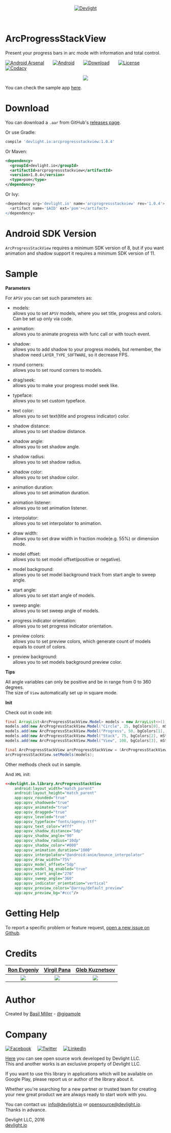 <br/>
<p align="center">
  <a href="http://devlight.io">
      <img src ="https://drive.google.com/uc?export=download&id=0BxPO_UeS7wScLVBKck51Z1Rzb0E" alt="Devlight"/>
  </a>
</p>
<br/>

ArcProgressStackView
====================

Present your progress bars in arc mode with information and total control.

[![Android Arsenal](https://drive.google.com/uc?export=download&id=0BxPO_UeS7wScTm9HT0JzcmpHOVE)](http://android-arsenal.com/details/1/3308)
&nbsp;&nbsp;&nbsp;&nbsp;&nbsp;
[![Android](https://drive.google.com/uc?export=download&id=0BxPO_UeS7wSccEZaclNGN0R5OWc)](https://github.com/DevLight-Mobile-Agency)
&nbsp;&nbsp;&nbsp;&nbsp;&nbsp;
[![Download](https://drive.google.com/uc?export=download&id=0BxPO_UeS7wScaDl2U0QtWUx3emM)](https://bintray.com/gigamole/maven/apsv/_latestVersion)
&nbsp;&nbsp;&nbsp;&nbsp;&nbsp;
[![License](https://drive.google.com/uc?export=download&id=0BxPO_UeS7wScU0tmeFpGMHVWNWs)](https://github.com/DevLight-Mobile-Agency/ArcProgressStackView/blob/master/LICENSE.txt)
&nbsp;&nbsp;&nbsp;&nbsp;&nbsp;
[![Codacy](https://drive.google.com/uc?export=download&id=0BxPO_UeS7wScSHhmckZyeGJDcXc)](https://www.codacy.com/app/gigamole53/ArcProgressStackView?utm_source=github.com&amp;utm_medium=referral&amp;utm_content=DevLight-Mobile-Agency/ArcProgressStackView&amp;utm_campaign=Badge_Grade)

<p align="center">
    <img src="https://drive.google.com/uc?export=download&id=0BxPO_UeS7wScTjlVNklhUHZibVE"/>
</p>

You can check the sample app [here](https://github.com/DevLight-Mobile-Agency/ArcProgressStackView/tree/master/app).

Download
========

You can download a `.aar` from GitHub's [releases page](https://github.com/DevLight-Mobile-Agency/ArcProgressStackView/releases).

Or use Gradle:

```groovy
compile 'devlight.io:arcprogressstackview:1.0.4'
```

Or Maven:  
```xml
<dependency>
  <groupId>devlight.io</groupId>
  <artifactId>arcprogressstackview</artifactId>
  <version>1.0.4</version>
  <type>pom</type>
</dependency>
```

Or Ivy:  
```groovy
<dependency org='devlight.io' name='arcprogressstackview' rev='1.0.4'>
  <artifact name='$AID' ext='pom'></artifact>
</dependency>
```


Android SDK Version
===================

`ArcProgressStackView` requires a minimum SDK version of 8, but if you want animation and shadow support it requires a minimum SDK version of 11.

Sample
======

<b>Parameters</b>

For `APSV` you can set such parameters as:

 - models:  
    allows you to set `APSV` models, where you set title, progress and colors. Can be set up only via code.

 - animation:  
    allows you to animate progress with func call or with touch event.

 - shadow:  
    allows you to add shadow to your progress models, but remember, the shadow need `LAYER_TYPE_SOFTWARE`, so it decrease FPS.

 - round corners:  
    allows you to set round corners to models.

 - drag/seek:  
    allows you to make your progress model seek like.

 - typeface:  
    allows you to set custom typeface.

 - text color:  
    allows you to set text(title and progress indicator) color.

 - shadow distance:  
    allows you to set shadow distance.

 - shadow angle:  
    allows you to set shadow angle.

 - shadow radius:  
     allows you to set shadow radius.

 - shadow color:  
     allows you to set shadow color.

 - animation duration:  
     allows you to set animation duration.

 - animation listener:  
     allows you to set animation listener.

 - interpolator:  
     allows you to set interpolator to animation.

 - draw width:  
     allows you to set draw width in fraction mode(e.g. 55%) or dimension mode.

 - model offset:  
     allows you to set model offset(positive or negative).

 - model background:  
     allows you to set model background track from start angle to sweep angle.

 - start angle:  
     allows you to set start angle of models.

 - sweep angle:  
     allows you to set sweep angle of models.

 - progress indicator orientation:  
     allows you to set progress indicator orientation.

 - preview colors:  
     allows you to set preview colors, which generate count of models equals to count of colors.

 - preview background:  
    allows you to set models background preview color.

<b>Tips</b>

All angle variables can only be positive and be in range from 0 to 360 degrees.  
The size of `View` automatically set up in square mode.

<b>Init</b>

Check out in code init:

```java
final ArrayList<ArcProgressStackView.Model> models = new ArrayList<>();
models.add(new ArcProgressStackView.Model("Circle", 25, bgColors[0], mStartColors[0]));
models.add(new ArcProgressStackView.Model("Progress", 50, bgColors[1], mStartColors[1]));
models.add(new ArcProgressStackView.Model("Stack", 75, bgColors[2], mStartColors[2]));
models.add(new ArcProgressStackView.Model("View", 100, bgColors[3], mStartColors[3]));

final ArcProgressStackView arcProgressStackView = (ArcProgressStackView) findViewById(R.id.apsv);
arcProgressStackView.setModels(models);
```

Other methods check out in sample.

And `XML` init:

```xml
<<devlight.io.library.ArcProgressStackView
    android:layout_width="match_parent"
    android:layout_height="match_parent"
    app:apsv_rounded="true"
    app:apsv_shadowed="true"
    app:apsv_animated="true"
    app:apsv_dragged="true"
    app:apsv_leveled="true"
    app:apsv_typeface="fonts/agency.ttf"
    app:apsv_text_color="#fff"
    app:apsv_shadow_distance="5dp"
    app:apsv_shadow_angle="90"
    app:apsv_shadow_radius="10dp"
    app:apsv_shadow_color="#000"
    app:apsv_animation_duration="1000"
    app:apsv_interpolator="@android:anim/bounce_interpolator"
    app:apsv_draw_width="75%"
    app:apsv_model_offset="5dp"
    app:apsv_model_bg_enabled="true"
    app:apsv_start_angle="270"
    app:apsv_sweep_angle="360"
    app:apsv_indicator_orientation="vertical"
    app:apsv_preview_colors="@array/default_preview"
    app:apsv_preview_bg="#ccc"/>
```

Getting Help
============

To report a specific problem or feature request, [open a new issue on Github](https://github.com/DevLight-Mobile-Agency/ArcProgressStackView/issues/new).

Credits
=======

|[Ron Evgeniy](https://www.behance.net/RonEvgeniy)|[Virgil Pana](https://dribbble.com/virgilpana)|[Gleb Kuznetsov](https://dribbble.com/glebich)|
|:-----------------------------------------------:|:--------------------------------------------:|:--------------------------------------------:|
|[![](https://drive.google.com/uc?export=download&id=0BxPO_UeS7wScQm9QbjV4VWh2R2c)](https://www.behance.net/gallery/33128783/12-weeks-marathon-in-Sketch)|[![](https://drive.google.com/uc?export=download&id=0BxPO_UeS7wScc1Qyd0pMQm5vd0U)](https://dribbble.com/shots/1926158-Data-Visualization)|[![](https://drive.google.com/uc?export=download&id=0BxPO_UeS7wScakVhdXpENlJQdXc)](https://dribbble.com/shots/2123768-graph-ios-app)|

Author
======

Created by [Basil Miller](https://github.com/GIGAMOLE) - [@gigamole](mailto:gigamole53@gmail.com)

Company
=======

[![Facebook](https://drive.google.com/uc?export=download&id=0BxPO_UeS7wScaGhGVFNKU0VxMnc)](https://www.facebook.com/devlightagency)&nbsp;&nbsp;&nbsp;&nbsp;&nbsp;[![Twitter](https://drive.google.com/uc?export=download&id=0BxPO_UeS7wScZ1ExQWh5cHF5cVE)](https://twitter.com/DevLightIO)&nbsp;&nbsp;&nbsp;&nbsp;&nbsp;[![LinkedIn](https://drive.google.com/uc?export=download&id=0BxPO_UeS7wSccGZINzEycE1nVFE)](https://www.linkedin.com/company/devlight)

[Here](https://github.com/DevLight-Mobile-Agency) you can see open source work developed by Devlight LLC.  
This and another works is an exclusive property of Devlight LLC. 

If you want to use this library in applications which will be available on Google Play, please report us or author of the library about it.

Whether you're searching for a new partner or trusted team for creating your new great product we are always ready to start work with you. 

You can contact us: info@devlight.io or opensource@devlight.io.  
Thanks in advance.

Devlight LLC, 2016  
[devlight.io](http://devlight.io)